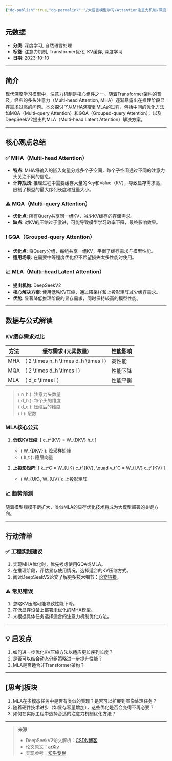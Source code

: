 ```yaml
---
{"dg-publish":true,"dg-permalink":"/大语言模型学习/Attention注意力机制/深度学习中的注意力机制优化：从MHA到MLA","dg-home":false,"dg-description":"在此输入笔记的描述","dg-hide":false,"dg-hide-title":false,"dg-show-backlinks":true,"dg-show-local-graph":true,"dg-show-inline-title":true,"dg-pinned":false,"dg-passphrase":"在此输入访问密码","dg-enable-mathjax":false,"dg-enable-mermaid":false,"dg-enable-uml":false,"dg-note-icon":0,"dg-enable-dataview":false,"tags":["NLP"],"permalink":"/大语言模型学习/Attention注意力机制/深度学习中的注意力机制优化：从MHA到MLA/","dgShowBacklinks":true,"dgShowLocalGraph":true,"dgShowInlineTitle":true,"dgPassFrontmatter":true,"noteIcon":0,"created":"2025-04-04T11:14:22.648+08:00","updated":"2025-04-04T11:15:06.579+08:00"}
---
```




## 元数据
- **分类**: 深度学习, 自然语言处理
- **标签**: 注意力机制, Transformer优化, KV缓存, 深度学习
- **日期**: 2023-10-10

---



## 简介
现代深度学习模型中，注意力机制是核心组件之一。随着Transformer架构的普及，经典的多头注意力（Multi-head Attention, MHA）逐渐暴露出在推理阶段显存需求过高的问题。本文探讨了从MHA演变到MLA的过程，包括中间的优化方法如MQA（Multi-query Attention）和GQA（Grouped-query Attention），以及DeepSeekV2提出的MLA（Multi-head Latent Attention）解决方案。

---



## 核心观点总结

### ✅ MHA（Multi-head Attention）
- **特点**: MHA将输入的嵌入向量分成多个子空间，每个子空间通过不同的注意力头关注不同的信息。
- **计算瓶颈**: 推理过程中需要缓存大量的Key和Value（KV），导致显存需求高，限制了模型的最大序列长度和批量大小。


### ⚠️ MQA（Multi-query Attention）
- **优化点**: 所有Query共享同一组KV，减少KV缓存的存储需求。
- **缺点**: 对KV的压缩过于激进，可能导致模型学习效率下降，最终影响效果。


### ❗️ GQA（Grouped-query Attention）
- **优化点**: 将Query分组，每组共享一组KV，平衡了缓存需求与模型性能。
- **适用场景**: 在需要中等程度优化但不希望损失太多性能时使用。


### 📈 MLA（Multi-head Latent Attention）
- **提出机构**: DeepSeekV2
- **核心解决方案**: 使用低秩KV压缩，通过降采样和上投影矩阵减少缓存需求。
- **优势**: 显著降低推理阶段的显存需求，同时保持较高的模型性能。

---



## 数据与公式解读

### KV缓存需求对比
| 方法       | 缓存需求 (元素数量)    | 性能影响     |
|------------|------------------------|--------------|
| MHA        | \( 2 \times n_h \times d_h \times l \) | 高性能      |
| MQA        | \( 2 \times d_h \times l \)          | 性能下降    |
| MLA        | \( d_c \times l \)                  | 性能平衡    |

> \( n_h \): 注意力头数量  
> \( d_h \): 每个头的维度  
> \( d_c \): 压缩后的维度  
> \( l \): 层数


### MLA核心公式
1. **低秩KV压缩**:
   \[
   c_t^{KV} = W_{DKV} h_t
   \]
   - \( W_{DKV} \): 降采样矩阵
   - \( h_t \): 隐层向量

2. **上投影矩阵**:
   \[
   k_t^C = W_{UK} c_t^{KV}, \quad v_t^C = W_{UV} c_t^{KV}
   \]
   - \( W_{UK}, W_{UV} \): 上投影矩阵


### 📈 趋势预测
随着模型规模不断扩大，类似MLA的显存优化技术将成为大模型部署的关键方向。

---



## 行动清单

### ✅ 工程实践建议
1. 实现MHA优化时，优先考虑使用GQA或MLA。
2. 在推理阶段，评估显存使用情况，选择适合的KV压缩方式。
3. 阅读DeepSeekV2论文了解更多技术细节：[论文链接](https://arxiv.org/pdf/2405.04434)。


### ⚠️ 常见错误
1. 忽略KV压缩可能导致性能下降。
2. 在低显存设备上部署未优化的MHA模型。
3. 未根据具体任务选择适合的注意力机制优化方法。

---



## 💡 启发点
1. 如何进一步优化KV压缩方法以适应更长序列长度？
2. 是否可以结合动态分组策略进一步提升性能？
3. MLA是否适合非Transformer架构？

---



## [思考]板块
1. MLA在多模态任务中是否有类似的表现？是否可以扩展到图像处理任务？
2. 随着硬件技术进步（如显存容量增加），这些优化是否会变得不再必要？
3. 如何在实际工程中选择合适的注意力机制优化方法？

---

> **来源**  
> - DeepSeekV2论文解析：[CSDN博客](https://blog.csdn.net/)  
> - 论文原文：[arXiv](https://arxiv.org/pdf/2405.04434)  
> - 实现参考：[知乎专栏](https://zhuanlan.zhihu.com/p/714761319)
